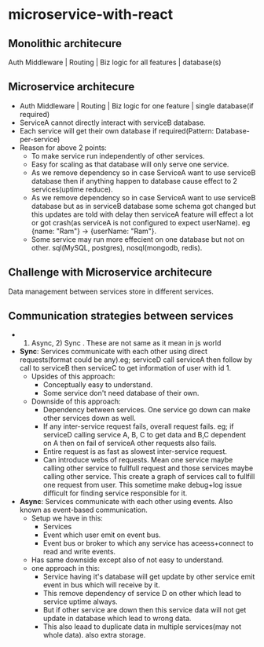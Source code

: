 # microservice-with-react

## Monolithic architecure
   Auth Middleware | Routing | Biz logic for all features | database(s)

## Microservice architecure
  - Auth Middleware | Routing | Biz logic for one feature | single database(if required)
  - ServiceA cannot directly interact with serviceB database.
  - Each service will get their own database if required(Pattern: Database-per-service)
  - Reason for above 2 points:
    - To make service run independently of other services.
    - Easy for scaling as that database will only serve one service.
    - As we remove dependency so in case ServiceA want to use serviceB database then if anything happen to database cause effect to 2 services(uptime reduce).
    - As we remove dependency so in case ServiceA want to use serviceB database but as in serviceB database some schema got changed but this updates are told with delay then serviceA feature will effect a lot or got crash(as serviceA is not configured to expect userName). eg {name: "Ram"} -> {userName: "Ram"}.
    - Some service may run more effecient on one database but not on other. sql(MySQL, postgres), nosql(mongodb, redis).

## Challenge with Microservice architecure
   Data management between services store in different services.

## Communication strategies between services
- 1) Async, 2) Sync . These are not same as it mean in js world
- **Sync**: Services communicate with each other using direct requests(format could be any).eg; serviceD call serviceA then follow by call to serviceB then serviceC to get information of user with id 1.
   - Upsides of this approach:
     - Conceptually easy to understand.
     - Some service don't need database of their own.
   - Downside of this approach:
     - Dependency between services. One service go down can make other services down as well.
     - If any inter-service request fails, overall request fails. eg; if serviceD calling service A, B, C to get data and B,C dependent on A then on fail of serviceA other requests also fails.
     - Entire request is as fast as slowest inter-service request.
     - Can introduce webs of requests. Mean one service maybe calling other service to fullfull request and those services maybe calling other service. This create a graph of services call to fullfill one request from user. This sometime make debug+log issue difficult for finding service responsible for it.
 - **Async**: Services communicate with each other using events. Also known as event-based communication.
    - Setup we have in this:
      - Services
      - Event which user emit on event bus.
      - Event bus or broker to which any service has aceess+connect to read and write events.
    - Has same downside except also of not easy to understand.
    - one approach in this:
      - Service having it's database will get update by other service emit event in bus which will receive by it.
      - This remove dependency of service D on other which lead to service uptime always.
      - But if other service are down then this service data will not get update in database which lead to wrong data.
      - This also leaad to duplicate data in multiple services(may not whole data). also extra storage.
